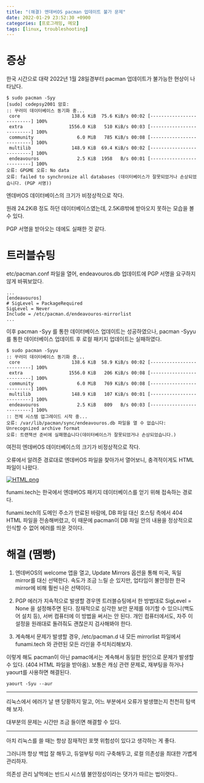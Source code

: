 ```yaml
---
title: "(해결) 엔데버OS pacman 업데이트 불가 문제"
date: 2022-01-29 23:52:30 +0900
categories: [프로그래밍, 메모]
tags: [linux, troubleshooting]
---
```


# 증상

한국 시간으로 대략 2022년 1월 28일경부터 pacman 업데이트가 불가능한 현상이 나타났다.

```shell
$ sudo pacman -Syy
[sudo] codepsy2001 암호: 
:: 꾸러미 데이터베이스 동기화 중...
 core                   138.6 KiB  75.6 KiB/s 00:02 [--------------------------] 100%
 extra                 1556.0 KiB   510 KiB/s 00:03 [--------------------------] 100%
 community                6.0 MiB   785 KiB/s 00:08 [--------------------------] 100%
 multilib               148.9 KiB  69.4 KiB/s 00:02 [--------------------------] 100%
 endeavouros              2.5 KiB  1958   B/s 00:01 [--------------------------] 100%
오류: GPGME 오류: No data
오류: failed to synchronize all databases (데이터베이스가 잘못되었거나 손상되었습니다. (PGP 서명))
```

엔데버OS 데이터베이스의 크기가 비정상적으로 작다.

원래 24.2KiB 정도 하던 데이터베이스였는데, 2.5KiB밖에 받아오지 못하는 모습을 볼 수 있다.

PGP 서명을 받아오는 데에도 실패한 것 같다.

# 트러블슈팅

etc/pacman.conf 파일을 열어, endeavouros.db 업데이트에 PGP 서명을 요구하지 않게 바꿔보았다.

```shell
...
[endeavouros]
# SigLevel = PackageRequired
SigLevel = Never
Include = /etc/pacman.d/endeavouros-mirrorlist
...
```

이후 pacman -Syy 를 통한 데이터베이스 업데이트는 성공하였으나, pacman -Syyu를 통한 데이터베이스 업데이트 후 로컬 패키지 업데이트는 실패하였다.

```shell
$ sudo pacman -Syyu
:: 꾸러미 데이터베이스 동기화 중...
 core                   138.6 KiB  58.9 KiB/s 00:02 [--------------------------] 100%
 extra                 1556.0 KiB   206 KiB/s 00:08 [--------------------------] 100%
 community                6.0 MiB   769 KiB/s 00:08 [--------------------------] 100%
 multilib               148.9 KiB   107 KiB/s 00:01 [--------------------------] 100%
 endeavouros              2.5 KiB   809   B/s 00:03 [--------------------------] 100%
:: 전체 시스템 업그레이드 시작 중...
오류: /var/lib/pacman/sync/endeavouros.db 파일을 열 수 없습니다: Unrecognized archive format 
오류: 트랜잭션 준비에 실패했습니다(데이터베이스가 잘못되었거나 손상되었습니다.)
```

여전히 엔데버OS 데이터베이스의 크기가 비정상적으로 작다.

오류에서 알려준 경로대로 엔데버OS 파일을 찾아가서 열어보니, 충격적이게도 HTML 파일이 나왔다.

[![HTML.png](https://i.postimg.cc/Tw6LbcXW/HTML.png)](https://postimg.cc/2q0SRhyz)

funami.tech는 한국에서 엔데버OS 패키지 데이터베이스를 얻기 위해 접속하는 경로다.

funami.tech의 도메인 주소가 만료된 바람에, DB 파일 대신 호스팅 측에서 404 HTML 파일을 전송해버렸고, 이 때문에 pacman이 DB 파일 안의 내용을 정상적으로 인식할 수 없어 에러를 띄운 것이다.

# 해결 (땜빵)

1. 엔데버OS의 welcome 앱을 열고, Update Mirrors 옵션을 통해 미국, 독일 mirror를 대신 선택한다. 속도가 조금 느릴 순 있지만, 업타임이 불안정한 한국 mirror에 비해 훨씬 나은 선택이다.
2. PGP 에러가 지속적으로 발생할 경우엔 트러블슈팅에서 한 방법대로 SigLevel = None 을 설정해주면 된다. 잠재적으로 심각한 보안 문제를 야기할 수 있으니(백도어 설치 등), 서버 컴퓨터에 이 방법을 써서는 안 된다. 개인 컴퓨터에서도, 자주 이 설정을 원래대로 돌려줘도 괜찮은지 검사해봐야 한다.

3. 계속해서 문제가 발생할 경우, /etc/pacman.d 내 모든 mirrorlist 파일에서 funami.tech 와 관련된 모든 라인을 주석처리해보자.

이렇게 해도 pacman이 아닌 pamac에서는 계속해서 동일한 원인으로 문제가 발생할 수 있다. (404 HTML 파일을 받아옴). 보통은 캐싱 관련 문제로, 재부팅을 하거나 yaourt를 사용하면 해결된다.

```shell
yaourt -Syu --aur
```

---

리눅스에서 에러가 날 땐 당황하지 말고, 어느 부분에서 오류가 발생했는지 천천히 탐색해 보자.

대부분의 문제는 시간만 조금 들이면 해결할 수 있다.

---

아치 리눅스를 쓸 때는 항상 잠재적인 포맷 위험성이 있다고 생각하는 게 좋다.

그러니까 항상 백업 잘 해두고, 듀얼부팅 미리 구축해두고, 로컬 의존성을 최대한 가볍게 관리하자.

의존성 관리 날먹에는 반드시 시스템 불안정성이라는 댓가가 따르는 법이렷다..
